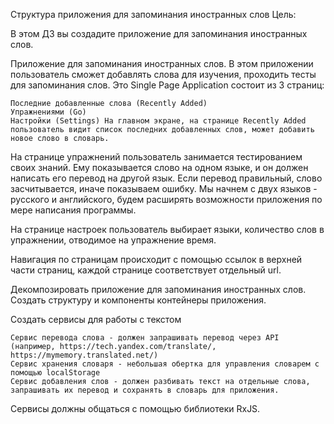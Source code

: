 Структура приложения для запоминания иностранных слов
Цель:

В этом ДЗ вы создадите приложение для запоминания иностранных слов.

Приложение для запоминания иностранных слов. В этом приложении пользователь сможет добавлять слова для изучения, проходить тесты для запоминания слов. Это Single Page Application состоит из 3 страниц:

    Последние добавленные слова (Recently Added)
    Упражнениями (Go)
    Настройки (Settings) На главном экране, на странице Recently Added пользователь видит список последних добавленных слов, может добавить новое слово в словарь.

На странице упражнений пользователь занимается тестированием своих знаний. Ему показывается слово на одном языке, и он должен написать его перевод на другой язык. Если перевод правильный, слово засчитывается, иначе показываем ошибку. Мы начнем с двух языков - русского и английского, будем расширять возможности приложения по мере написания программы.

На странице настроек пользователь выбирает языки, количество слов в упражнении, отводимое на упражнение время.

Навигация по страницам происходит с помощью ссылок в верхней части страниц, каждой странице соответствует отдельный url.

Декомпозировать приложение для запоминания иностранных слов. Создать структуру и компоненты контейнеры приложения.

Создать сервисы для работы с текстом

    Сервис перевода слова - должен запрашивать перевод через API (например, https://tech.yandex.com/translate/, https://mymemory.translated.net/)
    Сервис хранения словаря - небольшая обертка для управления словарем с помощью localStorage
    Сервис добавления слов - должен разбивать текст на отдельные слова, запрашивать их перевод и сохранять в словарь для приложения.

Сервисы должны общаться с помощью библиотеки RxJS.
